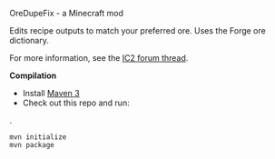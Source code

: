 OreDupeFix - a Minecraft mod

Edits recipe outputs to match your preferred ore. Uses the Forge ore dictionary.

For more information, see the [IC2 forum thread](http://forum.industrial-craft.net/index.php?page=Thread&postID=98360).

**Compilation**

* Install [Maven 3](http://maven.apache.org/)
* Check out this repo and run:

.
 
    mvn initialize
    mvn package
